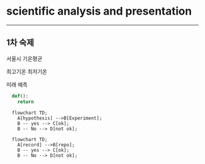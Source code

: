 # scientific analysis and presentation
----
## 1차 숙제
서울시 기온평균

최고기온 최저기온

미래 예측
```python
  def():
    return
``` 
```mermaid
  flowchart TD;
    A[hypothesis] -->B[Experiment];
    B -- yes --> C[ok];
    B -- No --> D[not ok];
```
```mermaid
  flowchart TD;
    A[record] -->B[repo];
    B -- yes --> C[ok];
    B -- No --> D[not ok];
```
